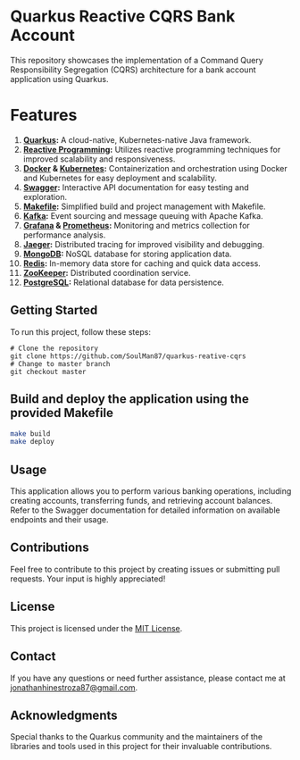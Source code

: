 # Quarkus Reactive CQRS Bank Account

This repository showcases the implementation of a Command Query Responsibility Segregation (CQRS) architecture for a bank account application using Quarkus.

# Features

1. **[Quarkus](https://quarkus.io/):** A cloud-native, Kubernetes-native Java framework.
2. **[Reactive Programming](https://www.reactivemanifesto.org/):** Utilizes reactive programming techniques for improved scalability and responsiveness.
3. **[Docker](https://www.docker.com/) & [Kubernetes](https://kubernetes.io/):** Containerization and orchestration using Docker and Kubernetes for easy deployment and scalability.
4. **[Swagger](https://swagger.io/tools/swagger-ui/):** Interactive API documentation for easy testing and exploration.
5. **[Makefile](https://www.gnu.org/software/make/manual/make.html):** Simplified build and project management with Makefile.
6. **[Kafka](https://kafka.apache.org/uses):** Event sourcing and message queuing with Apache Kafka.
7. **[Grafana](https://grafana.com/) & [Prometheus](https://prometheus.io/):** Monitoring and metrics collection for performance analysis.
8. **[Jaeger](https://www.jaegertracing.io/):** Distributed tracing for improved visibility and debugging.
9. **[MongoDB](https://www.mongodb.com/):** NoSQL database for storing application data.
10. **[Redis](https://redis.io/):** In-memory data store for caching and quick data access.
11. **[ZooKeeper](https://zookeeper.apache.org/):** Distributed coordination service.
12. **[PostgreSQL](https://www.postgresql.org/):** Relational database for data persistence.

## Getting Started

To run this project, follow these steps:

```shell
# Clone the repository
git clone https://github.com/SoulMan87/quarkus-reative-cqrs
# Change to master branch
git checkout master
```

## Build and deploy the application using the provided Makefile
```bash
make build
make deploy
```
## Usage
This application allows you to perform various banking operations, including creating accounts, transferring funds, and retrieving account balances. Refer to the Swagger documentation for detailed information on available endpoints and their usage.

## Contributions
Feel free to contribute to this project by creating issues or submitting pull requests. Your input is highly appreciated!

## License
This project is licensed under the [MIT License](https://opensource.org/license/mit/).

## Contact
If you have any questions or need further assistance, please contact me at jonathanhinestroza87@gmail.com.

## Acknowledgments
Special thanks to the Quarkus community and the maintainers of the libraries and tools used in this project for their invaluable contributions.